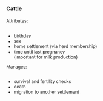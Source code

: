 <!-- .slide: data-background-image="resources/sim_setup/george-hiles-130088.jpg" data-transition="slide" -->

#### Cattle
<small>
<div class="left-column">
Attributes:<br/>
<br/>
<ul>
<li>birthday</li>
<li>sex</li>
<li>home settlement (via herd membership)</li>
<li>time until last pregnancy<br>(important for milk production)</li>
</ul>
</div>

<div class="right-column">
Manages:<br/>
<br/>
<ul>
<li>survival and fertility checks</li>
<li>death</li>
<li>migration to another settlement</li>
</ul>
</div>
</small>

<div class="dark-overlay"></div>
